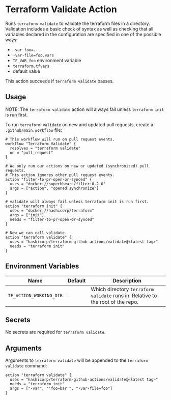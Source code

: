 # Terraform Validate Action
Runs `terraform validate` to validate the terraform files in a directory.
Validation includes a basic check of syntax as well as checking that all variables declared
in the configuration are specified in one of the possible ways:
* `-var foo=...`
* `-var-file=foo.vars`
* `TF_VAR_foo` environment variable
* `terraform.tfvars`
* default value

This action succeeds if `terraform validate` passes.

## Usage
NOTE: The `terraform validate` action will always fail unless `terraform init` is run first.

To run `terraform validate` on new and updated pull requests, create a `.github/main.workflow` file:
```workflow
# This workflow will run on pull request events.
workflow "Terraform Validate" {
  resolves = "terraform validate"
  on = "pull_request"
}

# We only run our actions on new or updated (synchronized) pull requests.
# This action ignores other pull request events.
action "filter-to-pr-open-or-synced" {
  uses = "docker://superbbears/filter:0.2.0"
  args = ["action", "opened|synchronize"]
}

# validate will always fail unless terraform init is run first.
action "terraform init" {
  uses = "docker://hashicorp/terraform"
  args = ["init"]
  needs = "filter-to-pr-open-or-synced"
}

# Now we can call validate.
action "terraform validate" {
  uses = "hashicorp/terraform-github-actions/validate@<latest tag>"
  needs = "terraform init"
}
```

## Environment Variables
| Name                    | Default | Description                                                                     |
|-------------------------|---------|---------------------------------------------------------------------------------|
| `TF_ACTION_WORKING_DIR` | `.`     | Which directory `terraform validate` runs in. Relative to the root of the repo. |

## Secrets
No secrets are required for `terraform validate`.

## Arguments
Arguments to `terraform validate` will be appended to the `terraform validate`
command:
```workflow
action "terraform validate" {
  uses = "hashicorp/terraform-github-actions/validate@<latest tag>"
  needs = "terraform init"
  args = ["-var", "'foo=bar'", "-var-file=foo"]
}
```
